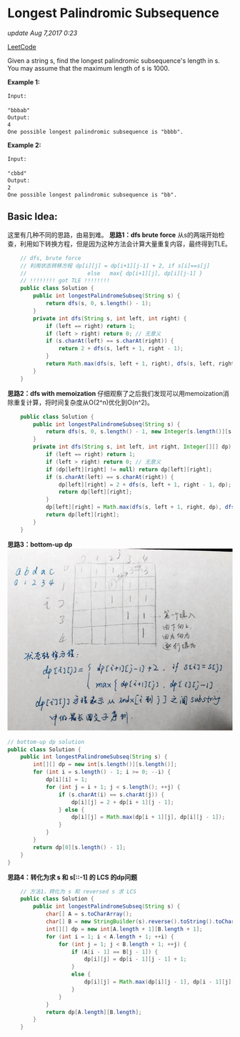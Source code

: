 # Longest Palindromic Subsequence

_update Aug 7,2017 0:23_

[LeetCode](https://leetcode.com/problems/longest-palindromic-subsequence/discuss/)

Given a string s, find the longest palindromic subsequence's length in s. You may assume that the maximum length of s is 1000.

**Example 1:**

```text
Input:

"bbbab"
Output:
4
One possible longest palindromic subsequence is "bbbb".
```

**Example 2:**

```text
Input:

"cbbd"
Output:
2
One possible longest palindromic subsequence is "bb".
```

## Basic Idea:

这里有几种不同的思路，由易到难。 **思路1：dfs brute force** 从s的两端开始检查，利用如下转换方程，但是因为这种方法会计算大量重复内容，最终得到TLE。

```java
    // dfs, brute force
    // 利用状态转移方程 dp[i][j] = dp[i+1][j-1] + 2, if s[i]==s[j]
    //                   else   max{ dp[i+1][j], dp[i][j-1] }
    // !!!!!!!! got TLE !!!!!!!!
    public class Solution {
        public int longestPalindromeSubseq(String s) {
            return dfs(s, 0, s.length() - 1);
        }
        private int dfs(String s, int left, int right) {
            if (left == right) return 1;
            if (left > right) return 0; // 无意义
            if (s.charAt(left) == s.charAt(right)) {
                return 2 + dfs(s, left + 1, right - 1);
            }
            return Math.max(dfs(s, left + 1, right), dfs(s, left, right - 1));
        }
    }
```

**思路2：dfs with memoization** 仔细观察了之后我们发现可以用memoization消除重复计算，将时间复杂度从O\(2^n\)优化到O\(n^2\)。

```java
    public class Solution {
        public int longestPalindromeSubseq(String s) {
            return dfs(s, 0, s.length() - 1, new Integer[s.length()][s.length()]);
        }
        private int dfs(String s, int left, int right, Integer[][] dp) {
            if (left == right) return 1;
            if (left > right) return 0; // 无意义
            if (dp[left][right] != null) return dp[left][right];
            if (s.charAt(left) == s.charAt(right)) {
                dp[left][right] = 2 + dfs(s, left + 1, right - 1, dp);
                return dp[left][right];
            }
            dp[left][right] = Math.max(dfs(s, left + 1, right, dp), dfs(s, left, right - 1, dp));
            return dp[left][right];
        }
    }
```

**思路3：bottom-up dp** ![](../../.gitbook/assets/wechatimg10%20%281%29.jpg)

```java
// bottom-up dp solution
public class Solution {
    public int longestPalindromeSubseq(String s) {
        int[][] dp = new int[s.length()][s.length()];
        for (int i = s.length() - 1; i >= 0; --i) {
            dp[i][i] = 1;
            for (int j = i + 1; j < s.length(); ++j) {
                if (s.charAt(i) == s.charAt(j)) {
                    dp[i][j] = 2 + dp[i + 1][j - 1];
                } else {
                    dp[i][j] = Math.max(dp[i + 1][j], dp[i][j - 1]);
                }
            }
        }
        return dp[0][s.length() - 1];
    }
}
```

**思路4：转化为求 s 和 s\[::-1\] 的 LCS 的dp问题**

```java
    // 方法1，转化为 s 和 reversed s 求 LCS
    public class Solution {
        public int longestPalindromeSubseq(String s) {
            char[] A = s.toCharArray();
            char[] B = new StringBuilder(s).reverse().toString().toCharArray();
            int[][] dp = new int[A.length + 1][B.length + 1];
            for (int i = 1; i < A.length + 1; ++i) {
                for (int j = 1; j < B.length + 1; ++j) {
                    if (A[i - 1] == B[j - 1]) {
                        dp[i][j] = dp[i - 1][j - 1] + 1;
                    }
                    else {
                        dp[i][j] = Math.max(dp[i][j - 1], dp[i - 1][j]);
                    }
                }
            }
            return dp[A.length][B.length];
        }
    }
```

